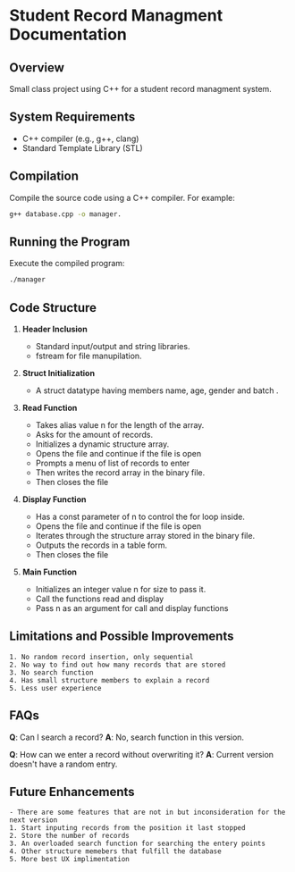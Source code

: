 # Student Record Managment Documentation

## Overview
Small class project using C++ for a student record managment system.

## System Requirements
- C++ compiler (e.g., g++, clang)
- Standard Template Library (STL)

## Compilation
Compile the source code using a C++ compiler. For example:
```bash
g++ database.cpp -o manager.
```

## Running the Program
Execute the compiled program:
```bash
./manager
```
## Code Structure

1. **Header Inclusion**
    - Standard input/output and string libraries.
    - fstream for file manupilation.

2. **Struct Initialization**
    - A struct datatype having members name, age, gender and batch .

3. **Read Function**
    - Takes alias value n for the length of the array.
    - Asks for the amount of records.  
    - Initializes a dynamic structure array.
    - Opens the file and continue if the file is open
    - Prompts a menu of list of records to enter
    - Then writes the record array in the binary file.
    - Then closes the file

4. **Display Function**
    - Has a const parameter of n to control the for loop inside.
    - Opens the file and continue if the file is open
    - Iterates through the structure array stored in the binary file.
    - Outputs the records in a table form.
    - Then closes the file

5. **Main Function**
    - Initializes an integer value n for size to pass it.
    - Call the functions read and display
    - Pass n as an argument for call and display functions


## Limitations and Possible Improvements
    1. No random record insertion, only sequential 
    2. No way to find out how many records that are stored 
    3. No search function
    4. Has small structure members to explain a record
    5. Less user experience  

## FAQs
**Q**: Can I search a record?
**A**: No, search function in this version.

**Q**: How can we enter a record without overwriting it?
**A**: Current version doesn't have a random entry.

## Future Enhancements
    - There are some features that are not in but inconsideration for the next version
    1. Start inputing records from the position it last stopped 
    2. Store the number of records
    3. An overloaded search function for searching the entery points 
    4. Other structure memebers that fulfill the database 
    5. More best UX implimentation  


